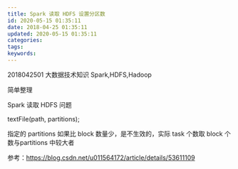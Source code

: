 ```yaml
---
title: Spark 读取 HDFS 设置分区数
id: 2020-05-15 01:35:11
date: 2018-04-25 01:35:11
updated: 2020-05-15 01:35:11
categories:
tags:
keywords:
---
```



2018042501
大数据技术知识
Spark,HDFS,Hadoop

简单整理


<!-- more -->


Spark 读取 HDFS 问题

textFile(path, partitions);

指定的 partitions 如果比 block 数量少，是不生效的，实际 task 个数取 block 个数与partitions 中较大者



参考：https://blog.csdn.net/u011564172/article/details/53611109 

